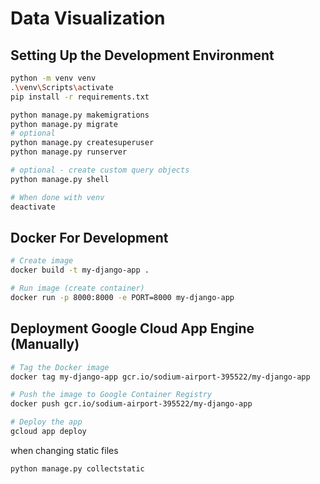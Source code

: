 # Data Visualization

## Setting Up the Development Environment

```bash
python -m venv venv
.\venv\Scripts\activate
pip install -r requirements.txt

python manage.py makemigrations
python manage.py migrate
# optional
python manage.py createsuperuser
python manage.py runserver

# optional - create custom query objects
python manage.py shell

# When done with venv
deactivate

```
## Docker For Development
```bash
# Create image
docker build -t my-django-app .

# Run image (create container)
docker run -p 8000:8000 -e PORT=8000 my-django-app

```
## Deployment Google Cloud App Engine (Manually)
```bash
# Tag the Docker image
docker tag my-django-app gcr.io/sodium-airport-395522/my-django-app

# Push the image to Google Container Registry
docker push gcr.io/sodium-airport-395522/my-django-app

# Deploy the app
gcloud app deploy
```
when changing static files
```bash
python manage.py collectstatic
